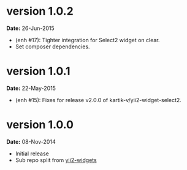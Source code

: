 version 1.0.2
=============
**Date:** 26-Jun-2015

- (enh #17): Tighter integration for Select2 widget on clear.
- Set composer dependencies.

version 1.0.1
=============
**Date:** 22-May-2015

- (enh #15): Fixes for release v2.0.0 of kartik-v/yii2-widget-select2.

version 1.0.0
=============
**Date:** 08-Nov-2014

- Initial release 
- Sub repo split from [yii2-widgets](https://github.com/kartik-v/yii2-widgets)
